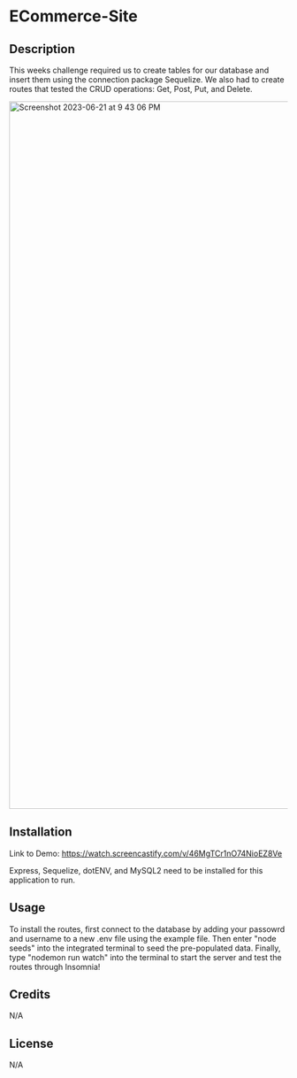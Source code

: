 # ECommerce-Site

## Description

This weeks challenge required us to create tables for our database and insert them using the connection package Sequelize. We also had to create routes that tested the CRUD operations: Get, Post, Put, and Delete. 

<img width="1279" alt="Screenshot 2023-06-21 at 9 43 06 PM" src="https://github.com/AipuAmeh/ecommerce-site/assets/110988589/b7980686-24d1-48a5-8c18-135a283ea0d9">

## Installation
Link to Demo: https://watch.screencastify.com/v/46MgTCr1nO74NioEZ8Ve

Express, Sequelize, dotENV, and MySQL2 need to be installed for this application to run.
## Usage

To install the routes, first connect to the database by adding your passowrd and username to a new .env file using the example file. Then enter "node seeds" into the integrated terminal to seed the pre-populated data. Finally, type "nodemon run watch" into the terminal to start the server and test the routes through Insomnia!

## Credits

N/A

## License

N/A
